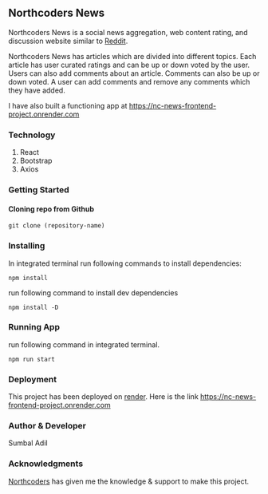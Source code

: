 ## Northcoders News

Northcoders News is a social news aggregation, web content rating, and discussion website similar to [Reddit](https://www.reddit.com/).

Northcoders News has articles which are divided into different topics. Each article has user curated ratings and can be up or down voted by the user. Users can also add comments about an article. Comments can also be up or down voted. A user can add comments and remove any comments which they have added.

I have also built a functioning app at https://nc-news-frontend-project.onrender.com

### Technology

1.  React
2.  Bootstrap
3.  Axios

### Getting Started

#### Cloning repo from Github

```
git clone (repository-name)
```

### Installing

In integrated terminal run following commands to install dependencies:

```
npm install
```

run following command to install dev dependencies

```
npm install -D
```

### Running App

run following command in integrated terminal.

```
npm run start
```

### Deployment

This project has been deployed on [render](https://render.com). Here is the link https://nc-news-frontend-project.onrender.com

### Author & Developer

Sumbal Adil

### Acknowledgments

[Northcoders](https://northcoders.com) has given me the knowledge & support to make this project.
